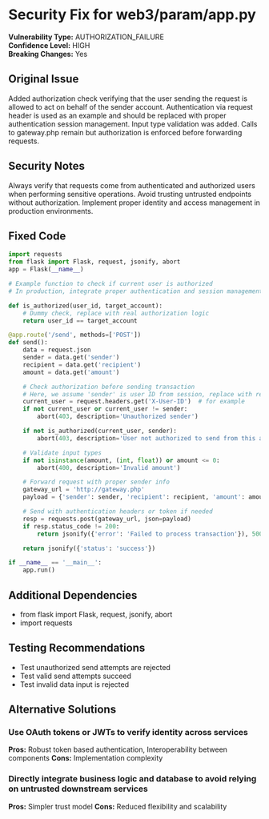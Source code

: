 # Security Fix for web3/param/app.py

**Vulnerability Type:** AUTHORIZATION_FAILURE  
**Confidence Level:** HIGH  
**Breaking Changes:** Yes

## Original Issue
Added authorization check verifying that the user sending the request is allowed to act on behalf of the sender account. Authentication via request header is used as an example and should be replaced with proper authentication session management. Input type validation was added. Calls to gateway.php remain but authorization is enforced before forwarding requests.

## Security Notes
Always verify that requests come from authenticated and authorized users when performing sensitive operations. Avoid trusting untrusted endpoints without authorization. Implement proper identity and access management in production environments.

## Fixed Code
```py
import requests
from flask import Flask, request, jsonify, abort
app = Flask(__name__)

# Example function to check if current user is authorized
# In production, integrate proper authentication and session management

def is_authorized(user_id, target_account):
    # Dummy check, replace with real authorization logic
    return user_id == target_account

@app.route('/send', methods=['POST'])
def send():
    data = request.json
    sender = data.get('sender')
    recipient = data.get('recipient')
    amount = data.get('amount')

    # Check authorization before sending transaction
    # Here, we assume 'sender' is user ID from session, replace with real auth
    current_user = request.headers.get('X-User-ID')  # for example
    if not current_user or current_user != sender:
        abort(403, description='Unauthorized sender')

    if not is_authorized(current_user, sender):
        abort(403, description='User not authorized to send from this account')

    # Validate input types
    if not isinstance(amount, (int, float)) or amount <= 0:
        abort(400, description='Invalid amount')

    # Forward request with proper sender info
    gateway_url = 'http://gateway.php'
    payload = {'sender': sender, 'recipient': recipient, 'amount': amount}

    # Send with authentication headers or token if needed
    resp = requests.post(gateway_url, json=payload)
    if resp.status_code != 200:
        return jsonify({'error': 'Failed to process transaction'}), 500

    return jsonify({'status': 'success'})

if __name__ == '__main__':
    app.run()
```

## Additional Dependencies
- from flask import Flask, request, jsonify, abort
- import requests

## Testing Recommendations
- Test unauthorized send attempts are rejected
- Test valid send attempts succeed
- Test invalid data input is rejected

## Alternative Solutions

### Use OAuth tokens or JWTs to verify identity across services
**Pros:** Robust token based authentication, Interoperability between components
**Cons:** Implementation complexity

### Directly integrate business logic and database to avoid relying on untrusted downstream services
**Pros:** Simpler trust model
**Cons:** Reduced flexibility and scalability

